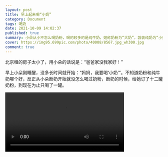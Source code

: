 ```yaml
---
layout: post
title: 早上起来喝“小奶”
category: Document
tags: 喝奶
date: 2021-10-09 14:02:37
published: true
summary: 小朵从小不怎么喝奶粉，喝的较多的是纯牛奶，她称奶粉为“大奶”，袋装纯奶为“小奶”
cover: https://img95.699pic.com/photo/40008/8567.jpg_wh300.jpg
comment: true
---
```


北京租的房子太小了，用小朵的话说是：“爸爸家没我家好！”

早上小朵刚睡醒，没多长时间就开始：“妈妈，我要喝‘小奶’”。不知道奶粉和纯牛奶哪个好，反正从小朵断奶开始就没怎么喝过奶粉，断奶的时候，给她订了十二罐奶粉，到现在为止只喝了一罐。

<video autoplay="" controls="" width="380px" src="http://v.xiaohongshu.com/3c3e0f1a4640a17566abb74a83ba353f9efc088e_r_ln?sign=07599c29baa0a5bc076f450b45dd0e0d&t=6218fd00"></video>

